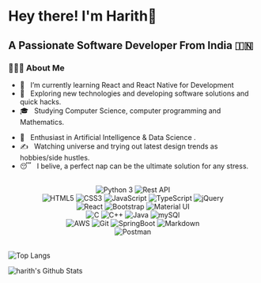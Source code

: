 <h1> Hey there! I'm Harith👋 </h1>
<h2> A Passionate Software Developer From India 🇮🇳 </h2>

<h3> 👨🏻‍💻 About Me </h3>

- 🔭 &nbsp; I’m currently learning React and React Native for Development
- 🤔 &nbsp; Exploring new technologies and developing software solutions and quick hacks.
- 🎓 &nbsp; Studying Computer Science, computer programming and Mathematics.
<!-- - 💼 &nbsp; full-stack developer and Data Science. -->
- 🌱 &nbsp; Enthusiast in Artificial Intelligence & Data Science .
- ✍️ &nbsp; Watching universe and trying out latest design trends as hobbies/side hustles.
- 😴 &nbsp; I belive, a perfect nap can be the ultimate solution for any stress. 

<!-- <h3>🛠 Tech Stack</h3>

- 💻 &nbsp; Python | JavaScript | React | C++ |MERN  
- 🌐 &nbsp; Full-Stack | React | HTML | CSS | JavaScript | Bootstrap | Sass | Tailwind 
- 🛢 &nbsp; MySQL | Firebase | Postman
- 🔧 &nbsp; Google Collab | Jupyter | Visual Studio code  | Git
- 🖥 &nbsp; Adobe Xd | Illustrator | Photoshop | Figma -->


<br>
<div align="center">
  <img alt="Python 3" src="https://img.shields.io/badge/Python-37709F?style=for-the-badge&logo=python&logoColor=white" />
  <img alt="Rest API" src="https://img.shields.io/badge/Rest API-319795?style=for-the-badge&logo=RestAPI&logoColor=white" />
<!--   <img alt="Streamlit" src="https://img.shields.io/badge/Streamlit-FF4B4B?style=for-the-badge&logo=Streamlit&logoColor=white" /> -->
  <br>
  <img alt="HTML5" src="https://img.shields.io/badge/HTML5-E34F26?style=for-the-badge&logo=html5&logoColor=white" />
  <img alt="CSS3" src="https://img.shields.io/badge/CSS3-1572B6?style=for-the-badge&logo=css3&logoColor=white" />
  <img alt="JavaScript" src="https://img.shields.io/badge/JavaScript-323330?style=for-the-badge&logo=javascript&logoColor=F7DF1E" />
  <img alt="TypeScript" src="https://img.shields.io/badge/TypeScript-007ACC?style=for-the-badge&logo=typescript&logoColor=white" />
  <img alt="jQuery" src="https://img.shields.io/badge/jQuery-0769AD?style=for-the-badge&logo=jquery&logoColor=white" />
  <br>
  <img alt="React" src="https://img.shields.io/badge/React-20232A?style=for-the-badge&logo=react&logoColor=61DAFB" />
  <img alt="Bootstrap" src="https://img.shields.io/badge/Bootstrap-563D7C?style=for-the-badge&logo=bootstrap&logoColor=white" />
<!--   <img alt="Chakra UI" src="https://img.shields.io/badge/Chakra--UI-319795?style=for-the-badge&logo=chakra-ui&logoColor=white" /> -->
  <img alt="Material UI" src="https://img.shields.io/badge/Material%20UI-007FFF?style=for-the-badge&logo=mui&logoColor=white" />
<!--   <img alt="Tailwind CSS" src="https://img.shields.io/badge/Tailwind_CSS-38B2AC?style=for-the-badge&logo=tailwind-css&logoColor=white" /> -->
  <br>
  <img alt="C" src="https://img.shields.io/badge/C-00599C?style=for-the-badge&logo=c&logoColor=white" />
  <img alt="C++" src="https://img.shields.io/badge/C%2B%2B-00599C?style=for-the-badge&logo=c%2B%2B&logoColor=white" />
  <img alt="Java" src="https://custom-icon-badges.herokuapp.com/badge/Java-white?style=for-the-badge&logo=java-logo" />
  <img alt="mySQl" src="https://img.shields.io/badge/MySQL-4375cc?&style=for-the-badge&logo=mysql&logoColor=white" />
  <br>
  <img alt="AWS" src="https://img.shields.io/badge/Amazon_AWS-FF9900?style=for-the-badge&logo=amazonaws&logoColor=white" />
  <img alt="Git" src="https://img.shields.io/badge/Git-f05030?&style=for-the-badge&logo=git&logoColor=white" />
  <img alt="SpringBoot" src="https://img.shields.io/badge/SpringBoot-FF6C37?style=for-the-badge&logo=SpringBoot&logoColor=white" />
  <img alt="Markdown" src="https://img.shields.io/badge/-Markdown-0d1017?style=for-the-badge&logo=Markdown&logoColor=white" />
  <br>
  <img alt="Postman" src="https://img.shields.io/badge/Postman-FF6C37?style=for-the-badge&logo=Postman&logoColor=white" />
</div>
</br>

![Top Langs](https://github-readme-stats.vercel.app/api/top-langs/?username=HarithKavish&layout=compact&text_color=daf7dc&bg_color=000000)

<img align="left" src="https://github-readme-stats.vercel.app/api?username=HarithKavish&include_all_commits=true&count_private=true&show_icons=true&line_height=20&title_color=7A7ADB&icon_color=2234AE&text_color=D3D3D3&bg_color=0,000000,130F40" alt="harith's Github Stats">
